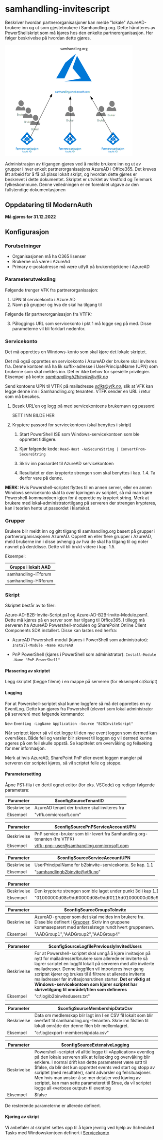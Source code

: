 # samhandling-invitescript
Beskriver hvordan partnerorganisasjoner kan melde "lokale" AzureAD-brukere inn og ut som gjestebrukere i Samhandling.org. Dette håndteres av PowerShellskript som må kjøres hos den enkelte partnerorganisasjon. Her følger beskrivelse på hvordan dette gjøres.

![System](/bilde1.png "En beskrivelse")

Administrasjon av tilgangen gjøres ved å melde brukere inn og ut av grupper i hver enkelt partnerorganisasjons AzureAD i Office365. Det kreves litt arbeid for å få på plass lokalt skript, og hvordan dette gjøres er beskrevet i dette dokumentet.
Skriptet er utviklet av Vestfold og Telemark fylkeskommune. Denne veiledningen er en forenklet utgave av den fullstendige dokumentasjonen


## Oppdatering til ModernAuth
**Må gjøres før 31.12.2022**



## Konfigurasjon

### Forutsetninger
- Organisasjonen må ha O365 lisenser
- Brukerne må være i AzureAd
- Primary e-postadresse må være utfylt på brukerobjektene i AzureAD

### Parameterutveksling
Følgende trenger VFK fra partnerorganisasjon:
1.	UPN til servicekonto i Azure AD
2.	Navn på grupper og hva de skal ha tilgang til

Følgende får partnerorganisasjon fra VTFK:

3.	Påloggings URL som servicekonto i pkt 1 må logge seg på med.
Disse parameterne vil bli forklart nedenfor. 

### Servicekonto
Det må opprettes en Windows-konto som skal kjøre det lokale skriptet.

Det må også opprettes en servicekonto i AzureAD der brukere skal inviteres fra. Denne kontoen må ha lik suffix-adresse i UserPrincipalName (UPN) som brukerne som skal meldes inn. Det er ikke behov for spesielle privilegier. Eksempel på konto: *samhandlingb2binvite@vtfk.no*

Send kontoens UPN til VTFK på mailadresse *sdikt@vfk.no*, slik at VFK kan legge denne inn i Samhandling.org tenanten. VTFK sender en URL i retur som må besøkes. 

1.	Besøk URL'en og logg på med servicekontoens brukernavn og passord

    SETT INN BILDE HER

2.	Kryptere passord for servicekontoen (skal benyttes i skript)
    1.	Start PowerShell ISE som Windows-servicekontoen som ble opprettet tidligere.
    2.	Kjør følgende kode:
 `Read-Host -AsSecureString | ConvertFrom-SecureString`

    3.	Skriv inn passordet til AzureAD servicekontoen
    4.	Resultatet er den krypterte strengen som skal benyttes i kap. 1.4. Ta derfor vare på denne.

**MERK:**
Hvis Powershell-scriptet flyttes til en annen server, eller en annen Windows servicekonto skal ta over kjøringen av scriptet, så må man kjøre Powershell-kommandoen igjen for å opprette ny kryptert string. Merk at brukere med lokal-administratortilgang på serveren der strengen krypteres, kan i teorien hente ut passordet i klartekst.

### Grupper
Brukere blir meldt inn og gitt tilgang til samhandling.org basert på grupper i partnerorganisasjonen AzureAD. Opprett en eller flere grupper i AzureAD, meld brukerne inn i disse avhengig av hva de skal ha tilgang til og noter navnet på den/disse. Dette vil bli brukt videre i kap. 1.5.

Eksempel:

| **Gruppe i lokalt AAD** |
| --- |
| samhandling-ITforum |
| samhandling-HRforum |


### Skript
Skriptet består av to filer:

Azure-AD-B2B-Invite-Script.ps1 og Azure-AD-B2B-Invite-Module.psm1. Dette må kjøres på en server som har tilgang til Office365. I tillegg må serveren ha AzureAD Powershell-modulen og SharePoint Online Client Components SDK installert. Disse kan lastes ned herfra:

- AzureAD Powershell-modul (kjøres i PowerShell som administrator): `Install-Module -Name AzureAD`

- PnP PowerShell (kjøres i PowerShell som administrator): `Install-Module -Name "PnP.PowerShell"`
#### Plassering av skriptet
Legg skriptet (begge filene) i en mappe på serveren (for eksempel c:\Script\)
#### Logging
For at Powershell-scriptet skal kunne loggføre så må det opprettes en ny EventLog. Dette kan gjøres fra Powershell (elevert som lokal administrator på serveren) med følgende kommando:

`New-EventLog -LogName Application -Source "B2BInviteScript"`

Når scriptet kjører så vil det logge til den nye event loggen som dermed kan overvåkes. Både feil og varsler blir skrevet til loggen og vil dermed kunne ageres på om feil skulle oppstå. Se kapittelet om overvåking og feilsøking for mer informasjon.

Merk at hvis AzureAD, SharePoint PnP eller event loggen mangler på serveren der scriptet kjøres, så vil scriptet feile og stoppe.
#### Parametersetting
Åpne PS1-fila i en dertil egnet editor (for eks. VSCode) og rediger følgende parametere:

| Parameter | $configSourceTenantID |
| --- | --- |
| Beskrivelse | AzureAD tenant der brukere skal inviteres fra |
| Eksempel | "vtfk.onmicrosoft.com" |

| Parameter | $configSourcePnPServiceAccountUPN |
| --- | --- |
| Beskrivelse | PnP service-bruker som blir levert fra Samhandling.org-tenanten (fra VTFK) |
| Eksempel | vtfk-pnp-user@samhandling.onmicrosoft.com |

| Parameter | $configSourceServiceAccountUPN |
| --- | --- |
| Beskrivelse | UserPrincipalName for b2binvite-servicekonto. Se kap. 1.1 |
| Eksempel | "samhandlingb2binvite@vtfk.no" |

| Parameter | $configSourceServiceAccountSecurePassword |
| --- | --- |
| Beskrivelse | Den krypterte strengen som ble laget under punkt 3d i kap 1.1 |
| Eksempel | "01000000d08c9ddf0000d08c9ddf0115d01000000d08c9ddf0115d101000000d08c9ddf0115d101000000d08c9ddf0115d101000000d08c9ddf0115d101000000d08c9ddf0115d1" |

| Parameter | $configSourceGroupsToInvite |
| --- | --- |
| Beskrivelse | AzureAD-grupper som det skal meldes inn brukere fra. Disse ble definert i [Grupper](#Grupper). Skriv inn gruppene kommaseparert med anførselstegn rundt hvert gruppenavn. 
|Eksempel | "AADGroup1","AADGroup2","AADGroup4" |

| Parameter | $configSourceLogfilePreviouslyInvitedUsers |
| --- | --- |
| Beskrivelse | For at Powershell-scriptet skal unngå å kjøre invitasjon på nytt for mailadresser/brukere som allerede er inviterte så lagrer scriptet en loggfil lokalt på serveren med alle inviterte mailadresser. Denne loggfilen vil importeres hver gang scriptet kjører og brukes til å filtrere ut allerede inviterte mailadresser før invitasjonsrutinen starter. **Det er viktig at Windows-servicekontoen som kjører scriptet har skrivetilgang til området/filen som defineres** |
| Eksempel | "c:\log\b2binvitedusers.txt" |

| Parameter | $configSourceMembershipDataCsv |
| --- | --- |
| Beskrivelse | Data om medlemskap blir lagt inn I en CSV fil lokalt som blir overført til samhandling.org-tenanten. Skriv inn filstien til lokalt område der denne filen blir mellomlagret. |
| Eksempel | "c:\log\export-membershipdata.csv" |

| Parameter | $configSourceExtensiveLogging |
| --- | --- |
| Beskrivelse | Powershell-scriptet vil alltid logge til «Application» eventlog på den lokale serveren slik at feilsøking og overvåking blir enklere. I normal drift kan dette parameteret være satt til $false, da blir det kun opprettet events ved start og stopp av scriptet (med resultater), samt advarsler og feilsituasjoner. Men hvis man ønsker å se mer detaljer ved kjøring av scriptet, kan man sette parameteret til $true, da vil scriptet logge all «verbose output» til eventlog |
| Eksempel | $false |

De resterende parameterne er allerede definert.
#### Kjøring av skript
Vi anbefaler at skriptet settes opp til å kjøre jevnlig ved hjelp av Scheduled Tasks med Windowskontoen definert i [Servicekonto](#servicekonto)
